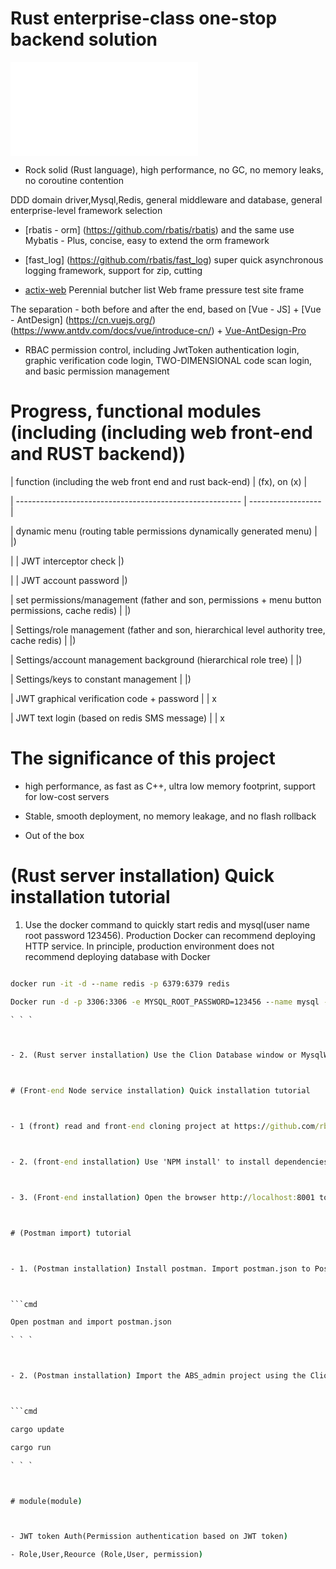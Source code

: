 # Rust enterprise-class one-stop backend solution

![简体中文](README_CH.md)

- Rock solid (Rust language), high performance, no GC, no memory leaks, no coroutine contention

DDD domain driver,Mysql,Redis, general middleware and database, general enterprise-level framework selection

- [rbatis - orm] (https://github.com/rbatis/rbatis) and the same use Mybatis - Plus, concise, easy to extend the orm framework

- [fast_log] (https://github.com/rbatis/fast_log) super quick asynchronous logging framework, support for zip, cutting

- [actix-web](https://actix.rs/) Perennial butcher list Web frame pressure test site frame

The separation - both before and after the end, based on [Vue - JS] + [Vue - AntDesign] (https://cn.vuejs.org/) (https://www.antdv.com/docs/vue/introduce-cn/) + [Vue-AntDesign-Pro](https://pro.antdv.com/)

- RBAC permission control, including JwtToken authentication login, graphic verification code login, TWO-DIMENSIONAL code scan login, and basic permission management



# Progress, functional modules (including (including web front-end and RUST backend))



| function (including the web front end and rust back-end) | (fx), on (x) |

| -------------------------------------------------------- | ------------------ |

| dynamic menu (routing table permissions dynamically generated menu) | |)

| | JWT interceptor check |)

| | JWT account password |)

| set permissions/management (father and son, permissions + menu button permissions, cache redis) | |)

| Settings/role management (father and son, hierarchical level authority tree, cache redis) | |)

| Settings/account management background (hierarchical role tree) | |)

| Settings/keys to constant management | |)

| JWT graphical verification code + password | | x

| JWT text login (based on redis SMS message) | | x



# The significance of this project



- high performance, as fast as C++, ultra low memory footprint, support for low-cost servers

- Stable, smooth deployment, no memory leakage, and no flash rollback

- Out of the box



# (Rust server installation) Quick installation tutorial



1. Use the docker command to quickly start redis and mysql(user name root password 123456). Production Docker can recommend deploying HTTP service. In principle, production environment does not recommend deploying database with Docker



```cmd

docker run -it -d --name redis -p 6379:6379 redis

Docker run -d -p 3306:3306 -e MYSQL_ROOT_PASSWORD=123456 --name mysql -e TZ=Asia/Shanghai mysql:5.7

` ` `



- 2. (Rust server installation) Use the Clion Database window or MysqlWorkBench or Navicat tools to import the database. SQL script into the Mysql Database (Mysql username and password root) 123456) (Redis has no password)



# (Front-end Node service installation) Quick installation tutorial



- 1 (front) read and front-end cloning project at https://github.com/rbatis/abs_admin_vue



- 2. (front-end installation) Use 'NPM install' to install dependencies (or taobao image CNPM) and run the 'yarn serve' command to start the web front-end



- 3. (Front-end installation) Open the browser http://localhost:8001 to log in to the background



# (Postman import) tutorial



- 1. (Postman installation) Install postman. Import postman.json to Postman to use the written request



```cmd

Open postman and import postman.json

` ` `



- 2. (Postman installation) Import the ABS_admin project using the Clion clone, click main.rs and click the button to run. Or execute a command:



```cmd

cargo update

cargo run

` ` `



# module(module)



- JWT token Auth(Permission authentication based on JWT token)

- Role,User,Reource (Role,User, permission)